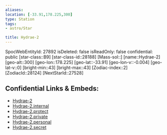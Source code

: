 ```yaml
---
aliases: 
location: [-33.91,178.225,300]
type: Station
tags:
- astro/Star

title: Hydrae-2
---
```

SpocWebEntityId: 27892
isDeleted: false
isReadOnly: false
confidential: public
[star-class::B9]
[star-class-id::28188]
[Mass-sol::]
[name::Hydrae-2]
[geo-alt::300]
[geo-lon::178.225]
[geo-lat::-33.91]
[geo-lon-v::-0.004]
[geo-lat-v::0]
[bright-min::43]
[bright-max::43]
[Zodiac-index::2]
[ZodiacId::28124]
[NextStarId::27528]



## Confidential Links & Embeds: 
- [Hydrae-2](../../../_public/astro/Star/Hydrae-2.md) 
- [Hydrae-2.internal](../../../_internal/astro/Star/Hydrae-2.internal.md) 
- [Hydrae-2.protect](../../../_protect/astro/Star/Hydrae-2.protect.md) 
- [Hydrae-2.private](../../../_private/astro/Star/Hydrae-2.private.md) 
- [Hydrae-2.personal](../../../_personal/astro/Star/Hydrae-2.personal.md) 
- [Hydrae-2.secret](../../../_secret/astro/Star/Hydrae-2.secret.md)

